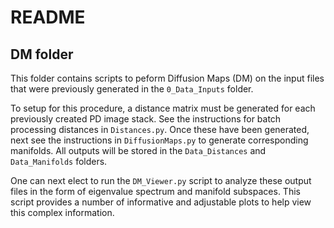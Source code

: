 # README
## DM folder

This folder contains scripts to peform Diffusion Maps (DM) on the input files that were previously generated in the `0_Data_Inputs` folder. 

To setup for this procedure, a distance matrix must be generated for each previously created PD image stack. See the instructions for batch processing distances in `Distances.py`. Once these have been generated, next see the instructions in `DiffusionMaps.py` to generate corresponding manifolds. All outputs will be stored in the `Data_Distances` and `Data_Manifolds` folders.

One can next elect to run the `DM_Viewer.py` script to analyze these output files in the form of eigenvalue spectrum and manifold subspaces. This script provides a number of informative and adjustable plots to help view this complex information.
